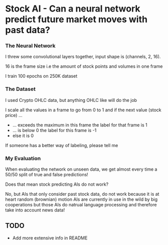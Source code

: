 # Stock AI - Can a neural network predict future market moves with past data?

### The Neural Network

I threw some convolutional layers together, input shape is (channels, 2, 16).

16 is the frame size i.e the amount of stock points and volumes in one frame

I train 100 epochs on 250K dataset

### The Dataset

I used Crypto OHLC data, but anything OHLC like will do the job

I scale all the values in a frame to go from 0 to 1 and if the next value (stock price) ...

- ... exceeds the maximum in this frame the label for that frame is 1
- ... is below 0 the label for this frame is -1
- else it is 0

If someone has a better way of labeling, please tell me

### My Evaluation

When evaluating the network on unseen data, we get almost every time a 50/50 split of true and false predictions!

Does that mean stock predicting AIs do not work?

No, but AIs that only consider past stock data, do not work because it is at heart random (brownian) motion
AIs are currently in use in the wild by big cooperations but those AIs do natrual language processing and therefore take into account news data!

## TODO

- Add more extensive info in README
